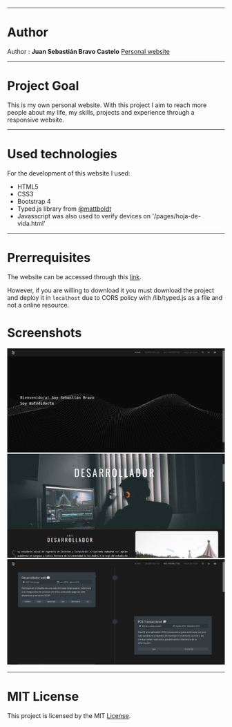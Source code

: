 ***
# Author
Author : **Juan Sebastián Bravo Castelo** 
[Personal website](https://jsbravo-sw.github.io/)
***

# Project Goal
This is my own personal website. With this project I aim to reach more people about my life, my skills, projects and experience through a responsive website.
*** 
# Used technologies
For the development of this website I used:
* HTML5
* CSS3
* Bootstrap 4
* Typed.js library from [@mattboldt](https://github.com/mattboldt)
* Javasscript was also used to verify devices on '/pages/hoja-de-vida.html'
***
# Prerrequisites
The website can be accessed through this [link](https://jsbravo-sw.github.io/).

However, if you are willing to download it you must download the project and deploy it in `localhost` due to CORS policy with /lib/typed.js as a file and not a online resource.


# Screenshots
![Screenshot1](https://raw.githubusercontent.com/jsbravo-sw/jsbravo-sw.github.io/master/assets/thumbnail/thumbnail.png)
![Screenshot2](https://raw.githubusercontent.com/jsbravo-sw/jsbravo-sw.github.io/master/assets/thumbnail/thumbnail2.png)
![Screenshot3](https://raw.githubusercontent.com/jsbravo-sw/jsbravo-sw.github.io/master/assets/thumbnail/thumbnail3.png)
***
# MIT License
This project is licensed by the MIT [License](LICENSE).

